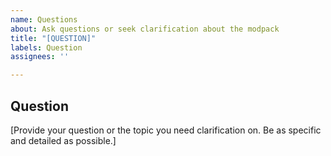 ```yaml
---
name: Questions
about: Ask questions or seek clarification about the modpack
title: "[QUESTION]"
labels: Question
assignees: ''

---
```


## Question
[Provide your question or the topic you need clarification on. Be as specific and detailed as possible.]
